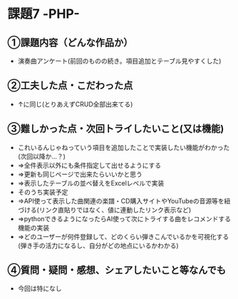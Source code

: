 # 課題7 -PHP-

## ①課題内容（どんな作品か）
- 演奏曲アンケート(前回のものの続き。項目追加とテーブル見やすくした)

## ②工夫した点・こだわった点
- ↑に同じ(とりあえずCRUD全部出来てる)

## ③難しかった点・次回トライしたいこと(又は機能)
- これいるんじゃねっていう項目を追加したことで実装したい機能がわかった(次回以降か…？)
-  ⇒全件表示以外にも条件指定して出せるようにする
-  ⇒更新も同じページで出来たらいいかと思う
-  ⇒表示したテーブルの並べ替えをExcelレベルで実装
- そのうち実装予定
-  ⇒API使って表示した曲関連の楽譜・CD購入サイトやYouTubeの音源等を紐づける(リンク直貼りではなく、値に連動したリンク表示など)
-  ⇒pythonできるようになったらAI使って次にトライする曲をレコメンドする機能の実装
-  ⇒どのユーザーが何件登録して、どのくらい弾きこんでいるかを可視化する(弾き手の活力になるし、自分がどの地点にいるかわかる)

## ④質問・疑問・感想、シェアしたいこと等なんでも
- 今回は特になし